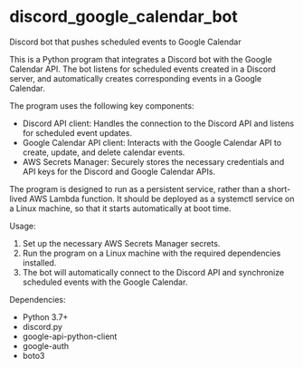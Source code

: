 # discord_google_calendar_bot
Discord bot that pushes scheduled events to Google Calendar

This is a Python program that integrates a Discord bot with the Google Calendar
API. The bot listens for scheduled events created in a Discord server, and
automatically creates corresponding events in a Google Calendar.

The program uses the following key components:

- Discord API client: Handles the connection to the Discord API and listens for scheduled event updates.
- Google Calendar API client: Interacts with the Google Calendar API to create, update, and delete calendar events.
- AWS Secrets Manager: Securely stores the necessary credentials and API keys for the Discord and Google Calendar APIs.

The program is designed to run as a persistent service, rather than a
short-lived AWS Lambda function. It should be deployed as a systemctl service
on a Linux machine, so that it starts automatically at boot time.

Usage:
1. Set up the necessary AWS Secrets Manager secrets.
2. Run the program on a Linux machine with the required dependencies installed.
3. The bot will automatically connect to the Discord API and synchronize scheduled events with the Google Calendar.

Dependencies:
- Python 3.7+
- discord.py
- google-api-python-client
- google-auth
- boto3
